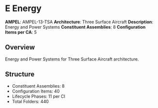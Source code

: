 # E Energy

**AMPEL**: AMPEL-13-TSA
**Architecture**: Three Surface Aircraft
**Description**: Energy and Power Systems
**Constituent Assemblies**: 8
**Configuration Items per CA**: 5

## Overview
Energy and Power Systems for Three Surface Aircraft architecture.

## Structure
- Constituent Assemblies: 8
- Configuration Items: 40
- Lifecycle Phases: 11 per CI
- Total Folders: 440

